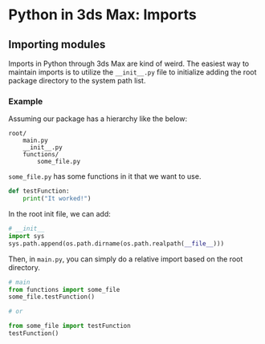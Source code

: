 # Python in 3ds Max: Imports

## Importing modules
Imports in Python through 3ds Max are kind of weird. The easiest way to maintain imports is to utilize the `__init__.py` file to initialize adding the root package directory to the system path list.

### Example
Assuming our package has a hierarchy like the below:
```
root/
    main.py
    __init__.py
    functions/
        some_file.py
```

`some_file.py` has some functions in it that we want to use.
```Python
def testFunction:
    print("It worked!")
```

In the root init file, we can add:

```Python
# __init__
import sys
sys.path.append(os.path.dirname(os.path.realpath(__file__)))
```

Then, in `main.py`, you can simply do a relative import based on the root directory.

```Python
# main
from functions import some_file
some_file.testFunction()

# or

from some_file import testFunction
testFunction()
```
